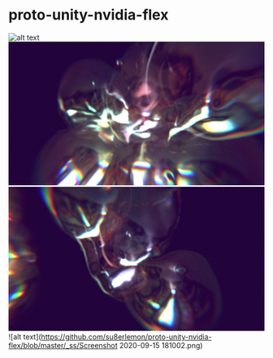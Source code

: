 # proto-unity-nvidia-flex

![alt text](https://github.com/su8erlemon/proto-unity-nvidia-flex/blob/master/_ss/2020-10-23-13-04-23.gif)
![alt text](https://github.com/su8erlemon/proto-unity-nvidia-flex/blob/master/_ss/2020-10-23-13-05-00.png)
![alt text](https://github.com/su8erlemon/proto-unity-nvidia-flex/blob/master/_ss/2020-10-23-13-05-10.png)
![alt text](https://github.com/su8erlemon/proto-unity-nvidia-flex/blob/master/_ss/Screenshot 2020-09-15 181002.png)